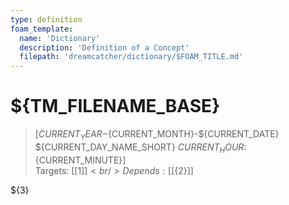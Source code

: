 ```yaml
---
type: definition
foam_template:
  name: 'Dictionary'
  description: 'Definition of a Concept'
  filepath: 'dreamcatcher/dictionary/$FOAM_TITLE.md'
---
```

# ${TM_FILENAME_BASE}

> [${CURRENT_YEAR}-${CURRENT_MONTH}-${CURRENT_DATE} ${CURRENT_DAY_NAME_SHORT} ${CURRENT_HOUR}:${CURRENT_MINUTE}] <br/>
> Targets: [[${1}]] <br/>
> Depends: [[${2}]]

${3}

